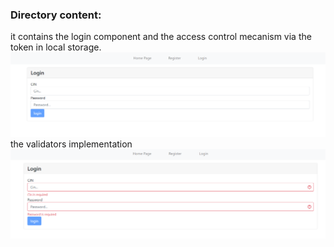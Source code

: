 ### Directory content: 
it contains the login component and the access control mecanism via the token in local storage.
![login1](/gitAssets/login-1.png)
the validators implementation
![login1](/gitAssets/login-2.png)
